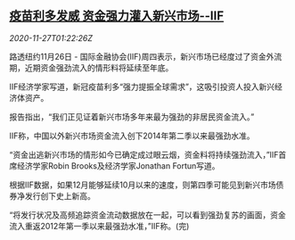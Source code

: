 <!--1606440194000-->
[疫苗利多发威 资金强力灌入新兴市场--IIF](https://cn.reuters.com/article/iif-emerging-markets-1126-thur-idCNKBS287034)
------

<div><i>2020-11-27T01:22:26Z</i></div><p>路透纽约11月26日 - 国际金融协会(IIF)周四表示，新兴市场已经度过了资金外流期，近期资金强劲流入的情形料将延续至年底。</p><p>IIF经济学家写道，新冠疫苗利多“强力提振全球需求”，这吸引投资人投入新兴经济体资产。</p><p>报告指出，“我们正见证着新兴市场多年来最为强劲的非居民资金流入。”</p><p>IIF称，中国以外新兴市场资金流入创下2014年第二季以来最强劲水准。</p><p>“资金出逃新兴市场的情形如今已确定成过眼云烟，资金料将持续强劲流入，”IIF首席经济学家Robin Brooks及经济学家Jonathan Fortun写道。</p><p>根据IIF数据，如果12月能够延续10月以来的速度，则第四季可能见到新兴市场债券净发行创下史上新高。</p><p>“将发行状况及高频追踪资金流动数据放在一起，可以看到强劲复苏的画面，资金流入重返2012年第一季以来最强劲水准，”IIF称。(完)</p>
